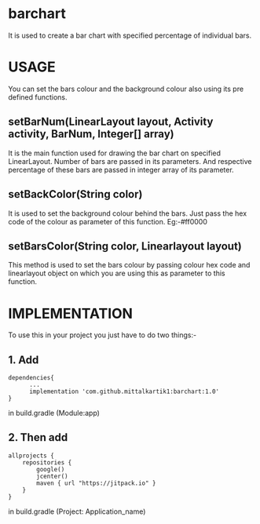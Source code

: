 # barchart
It is used to create a bar chart with specified percentage of individual bars.

# USAGE
You can set the bars colour and the background colour also using its pre defined functions.
## setBarNum(LinearLayout layout, Activity activity, BarNum, Integer[] array)
It is the main function used for drawing the bar chart on specified LinearLayout. Number of bars are passed in its parameters. And respective percentage of these bars are passed in integer array of its parameter.
## setBackColor(String color) 
It is used to set the background colour behind the bars. Just pass the hex code of the colour as parameter of this function. Eg:-#ff0000
## setBarsColor(String color, Linearlayout layout)
This method is used to set the bars colour by passing colour hex code and linearlayout object on which you are using this as parameter to this function.

# IMPLEMENTATION
To use this in your project you just have to do two things:-
## 1. Add 
```
dependencies{
      ...
      implementation 'com.github.mittalkartik1:barchart:1.0'
}
```
in build.gradle (Module:app) 
## 2. Then add
```
allprojects {
    repositories {
        google()
        jcenter()
        maven { url "https://jitpack.io" }
    }
}
```
in build.gradle (Project: Application_name)
